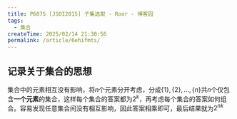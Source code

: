 ```yaml
---
title: P6075 [JSOI2015] 子集选取 - Roor - 博客园
tags:
  - 集合
createTime: 2025/02/14 21:30:56
permalink: /article/6ehifmts/
---
```

##  记录关于集合的思想

集合中的元素相互没有影响，将$n$个元素分开考虑，分成$\{1\},\{2\},...,\{n\}$共$n$个仅包含**一个元素**的集合，这样每个集合的答案都为$2^{k}$，再考虑每个集合的答案如何组合。容易发现任意集合间没有相互影响，因此答案相乘即可，最后结果就为$2^{nk}$

